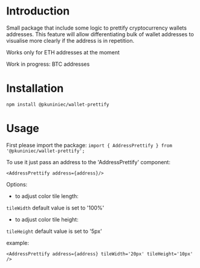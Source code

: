 # Introduction

Small package that include some logic to prettify cryptocurrency wallets addresses.
This feature will allow differentiating bulk of wallet addresses to visualise more clearly if the address is in repetition.

Works only for ETH addresses at the moment

Work in progress:  BTC addresses


# Installation

`npm install @pkuniniec/wallet-prettify`

# Usage
First please import the package:
`import { AddressPrettify } from '@pkuniniec/wallet-prettify';`

To use it just pass an address to the 'AddressPrettify' component:

`<AddressPrettify address={address}/>`

Options:
- to adjust color tile length:

`tileWidth` default value is set to '100%'

- to adjust color tile height:

`tileHeight` default value is set to '5px'

example:

`<AddressPrettify address={address} tileWidth='20px' tileHeight='10px' />`



